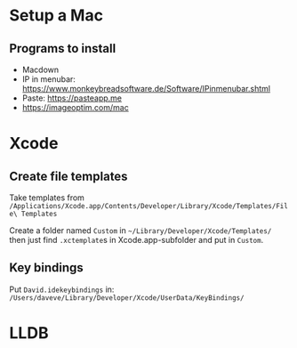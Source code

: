 # Setup a Mac


## Programs to install

- Macdown
- IP in menubar: https://www.monkeybreadsoftware.de/Software/IPinmenubar.shtml
- Paste: https://pasteapp.me
- https://imageoptim.com/mac


# Xcode

## Create file templates

Take templates from `/Applications/Xcode.app/Contents/Developer/Library/Xcode/Templates/File\ Templates`

Create a folder named `Custom` in `~/Library/Developer/Xcode/Templates/` then just find `.xctemplate`s in Xcode.app-subfolder and put in `Custom`.

## Key bindings

Put `David.idekeybindings` in:
`/Users/daveve/Library/Developer/Xcode/UserData/KeyBindings/`

# LLDB
